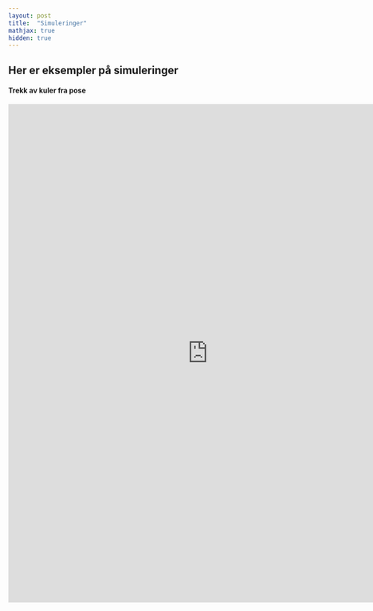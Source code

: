 ```yaml
---
layout: post
title:  "Simuleringer"
mathjax: true
hidden: true
---
```


## Her er eksempler på simuleringer

#### Trekk av kuler fra pose
<iframe src="https://editor.p5js.org/HenrikN/full/vB5eKGhX4" width="800" height="1000" frameBorder="0"></iframe>
